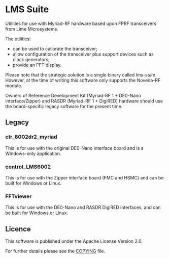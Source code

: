 # LMS Suite

Utilities for use with Myriad-RF hardware based upon FPRF transceivers from Lime Microsystems.

The utilities:

* can be used to calibrate the transceiver;
* allow configuration of the transceiver plus support devices such as clock generators;
* provide an FFT display.

Please note that the strategic solution is a single binary called *lms-suite*. However, at the time of writing this software only supports the Novena-RF module.

Owners of Reference Development Kit (Myriad-RF 1 + DE0-Nano interface/Zipper) and RASDR (Myriad-RF 1 + DigiRED) hardware should use the board-specific legacy software for the present time.

## Legacy

### ctr_6002dr2_myriad

This is for use with the original DE0-Nano interface board and is a Windows-only application.

### control_LMS6002

This is for use with the Zipper interface board (FMC and HSMC) and can be built for Windows or Linux.

### FFTviewer

This is for use with the DE0-Nano and RASDR DigiRED interfaces, and can be built for Windows or Linux.

Licence
-------

This software is published under the Apache License Version 2.0.

For further details please see the [COPYING](https://raw.github.com/myriadrf/myriadrf-utils/master/COPYING) file.

